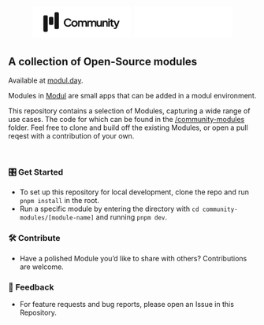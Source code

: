<h1 align="center" margin="0">
  <img width="200" src="assets/modul-community-black.svg#gh-light-mode-only">
  <img width="200" src="assets/modul-community-white.svg#gh-dark-mode-only">
</h1>

## A collection of Open-Source modules
Available at [modul.day](https://www.modul.day).

Modules in [Modul](https://www.modul.day) are small apps that can be added in a modul environment.

This repository contains a selection of Modules, capturing a wide range of use cases. The code for which can be found in the [/community-modules](https://github.com/damien-schneider/modul-community/tree/main/community-modules) folder. Feel free to clone and build off the existing Modules, or open a pull reqest with a contribution of your own.

<!-- Check out [our documentation](https://modul.day/developers/community-modules) to learn more. -->

<br>

### 🎛️ Get Started

-   To set up this repository for local development, clone the repo and run `pnpm install` in the root.
-   Run a specific module by entering the directory with `cd community-modules/[module-name]` and running `pnpm dev`.

### 🛠️ Contribute

-   Have a polished Module you’d like to share with others? Contributions are welcome.

### 🔮 Feedback

-   For feature requests and bug reports, please open an Issue in this Repository.